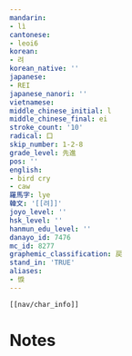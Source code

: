 ```yaml
---
mandarin:
- lì
cantonese:
- leoi6
korean:
- 려
korean_native: ''
japanese:
- REI
japanese_nanori: ''
vietnamese:
middle_chinese_initial: l
middle_chinese_final: ei
stroke_count: '10'
radical: 口
skip_number: 1-2-8
grade_level: 先進
pos: ''
english:
- bird cry
- caw
羅馬字: lye
韓文: '[[려]]'
joyo_level: ''
hsk_level: ''
hanmun_edu_level: ''
danayo_id: 7476
mc_id: 8277
graphemic_classification: 戻
stand_in: 'TRUE'
aliases:
- 悷
---
```

```meta-bind-embed
[[nav/char_info]]
```

# Notes
